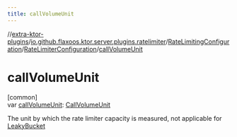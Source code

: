 ```yaml
---
title: callVolumeUnit
---
```

//[extra-ktor-plugins](../../../../index.md)/[io.github.flaxoos.ktor.server.plugins.ratelimiter](../../index.md)/[RateLimitingConfiguration](../index.md)/[RateLimiterConfiguration](index.md)/[callVolumeUnit](call-volume-unit.md)



# callVolumeUnit



[common]\
var [callVolumeUnit](call-volume-unit.md): [CallVolumeUnit](../../-call-volume-unit/index.md)



The unit by which the rate limiter capacity is measured, not applicable for [LeakyBucket](../../../io.github.flaxoos.ktor.server.plugins.ratelimiter.implementations/-leaky-bucket/index.md)




